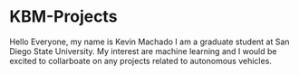 # KBM-Projects
Hello Everyone, my name is Kevin Machado
I am a graduate student at San Diego State University.
My interest are machine learning and I would be excited to collarboate on any projects related to autonomous vehicles. 
